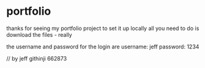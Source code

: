 # portfolio
thanks for seeing my portfolio project
to set it up locally all you need to do is download the files - really

the username and password for the login are 
username: jeff
password: 1234

// by jeff githinji 662873
